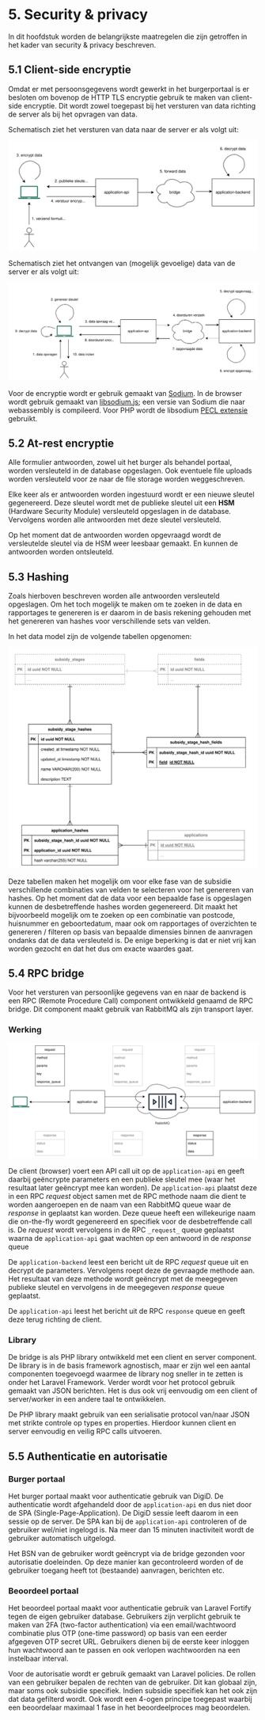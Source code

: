 # 5. Security & privacy

In dit hoofdstuk worden de belangrijkste maatregelen die zijn getroffen in het kader van security & privacy
beschreven.

## 5.1 Client-side encryptie

Omdat er met persoonsgegevens wordt gewerkt in het burgerportaal is er besloten om bovenop de HTTP TLS encryptie
gebruik te maken van client-side encryptie. Dit wordt zowel toegepast bij het versturen van data richting de
server als bij het opvragen van data.

Schematisch ziet het versturen van data naar de server er als volgt uit:  

![Client-side encryptie bij versturen data](./images/versleuteling-client-server.svg)

Schematisch ziet het ontvangen van (mogelijk gevoelige) data van de server er als volgt uit:  

![Client-side encryptie bij ontvangen data](./images/versleuteling-server-client.svg)

Voor de encryptie wordt er gebruik gemaakt van [Sodium](https://doc.libsodium.org). In de browser wordt gebruik
gemaakt van [libsodium.js](https://github.com/jedisct1/libsodium.js/); een versie van Sodium die
naar webassembly is compileerd. Voor PHP wordt de libsodium [PECL extensie](https://pecl.php.net/package/libsodium)
gebruikt.

## 5.2 At-rest encryptie

Alle formulier antwoorden, zowel uit het burger als behandel portaal, worden versleuteld in de database opgeslagen.
Ook eventuele file uploads worden versleuteld voor ze naar de file storage worden weggeschreven.

Elke keer als er antwoorden worden ingestuurd wordt er een nieuwe sleutel gegenereerd. Deze sleutel wordt met
de publieke sleutel uit een **HSM** (Hardware Security Module) versleuteld opgeslagen in de database. Vervolgens worden
alle antwoorden met deze sleutel versleuteld.

Op het moment dat de antwoorden worden opgevraagd wordt de versleutelde sleutel via de HSM weer leesbaar gemaakt. En
kunnen de antwoorden worden ontsleuteld.

## 5.3 Hashing

Zoals hierboven beschreven worden alle antwoorden versleuteld opgeslagen. Om het toch mogelijk te maken om te zoeken
in de data en rapportages te genereren is er daarom in de basis rekening gehouden met het genereren van hashes voor
verschillende sets van velden.

In het data model zijn de volgende tabellen opgenomen:

![Hashing tabellen](./images/hashing.svg)

Deze tabellen maken het mogelijk om voor elke fase van de subsidie verschillende combinaties van velden te selecteren
voor het genereren van hashes. Op het moment dat de data voor een bepaalde fase is opgeslagen kunnen de
desbetreffende hashes worden gegenereerd. Dit maakt het bijvoorbeeld mogelijk om te zoeken op een combinatie van
postcode, huisnummer en geboortedatum, maar ook om rapportages of overzichten te genereren / filteren op basis
van bepaalde dimensies binnen de aanvragen ondanks dat de data versleuteld is. De enige beperking is dat er niet vrij
kan worden gezocht en dat het dus om exacte waardes gaat.

## 5.4 RPC bridge

Voor het versturen van persoonlijke gegevens van en naar de backend is een RPC (Remote Procedure Call) component
ontwikkeld genaamd de RPC bridge. Dit component maakt gebruik van RabbitMQ als zijn transport layer.

### Werking

![RPC bridge](./images/bridge.svg)

De client (browser) voert een API call uit op de `application-api` en geeft daarbij geëncrypte parameters en een
publieke sleutel mee (waar het resultaat later geëncrypt mee kan worden). De `application-api` plaatst deze in een
RPC _request_ object samen met de RPC methode naam die dient te worden aangeroepen en de naam van een RabbitMQ queue
waar de _response_ in geplaatst kan worden. Deze queue heeft een willekeurige naam die on-the-fly wordt gegenereerd en
specifiek voor de desbetreffende call is. De _request_ wordt vervolgens in de RPC `_request_` queue geplaatst waarna de
`application-api` gaat wachten op een antwoord in de _response_ queue

De `application-backend` leest een bericht uit de RPC _request_ queue uit en decrypt de parameters. Vervolgens roept
deze de gevraagde methode aan. Het resultaat van deze methode wordt geëncrypt met de meegegeven publieke sleutel en
vervolgens in de meegegeven _response_ queue geplaatst.

De `application-api` leest het bericht uit de RPC `response` queue en geeft deze terug richting de client.

### Library

De bridge is als PHP library ontwikkeld met een client en server component. De library is in de basis framework
agnostisch, maar er zijn wel een aantal componenten toegevoegd waarmee de library nog sneller in te zetten is onder
het Laravel Framework. Verder wordt voor het protocol gebruik gemaakt van JSON berichten. Het is dus ook vrij
eenvoudig om een client of server/worker in een andere taal te ontwikkelen.

De PHP library maakt gebruik van een serialisatie protocol van/naar JSON met strikte controle op types en properties.
Hierdoor kunnen client en server eenvoudig en veilig RPC calls uitvoeren.

## 5.5 Authenticatie en autorisatie

### Burger portaal

Het burger portaal maakt voor authenticatie gebruik van DigiD. De authenticatie wordt afgehandeld door de
`application-api` en dus niet door de SPA (Single-Page-Application). De DigiD sessie leeft daarom in een sessie
op de server. De SPA kan bij de `application-api` controleren of de gebruiker wel/niet ingelogd is. Na meer dan
15 minuten inactiviteit wordt de gebruiker automatisch uitgelogd.

Het BSN van de gebruiker wordt geëncrypt via de bridge gezonden voor autorisatie doeleinden. Op deze manier kan
gecontroleerd worden of de gebruiker toegang heeft tot (bestaande) aanvragen, berichten etc.

### Beoordeel portaal

Het beoordeel portaal maakt voor authenticatie gebruik van Laravel Fortify tegen de eigen gebruiker database.
Gebruikers zijn verplicht gebruik te maken van 2FA (two-factor authentication) via een email/wachtwoord combinatie plus
OTP (one-time password) op basis van een eerder afgegeven OTP secret URL. Gebruikers dienen bij de eerste keer inloggen
hun wachtwoord aan te passen en ook verlopen wachtwoorden na een instelbaar interval.

Voor de autorisatie wordt er gebruik gemaakt van Laravel policies. De rollen van een gebruiker bepalen de rechten van
de gebruiker. Dit kan globaal zijn, maar soms ook subsidie specifiek. Indien subsidie specifiek kan het ook zijn
dat data gefilterd wordt. Ook wordt een 4-ogen principe toegepast waarbij een beoordelaar maximaal 1 fase in het
beoordeelproces mag beoordelen.
